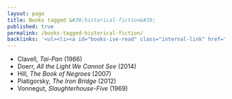 ```yaml
---
layout: page
title: Books tagged &#39;historical-fiction&#39;
published: true
permalink: /books-tagged-historical-fiction/
backlinks: '<ul><li><a id="books-ive-read" class="internal-link" href="/books-ive-read/">Books I&#39;ve read</a></li></ul>'
---
```


* Clavell, _Tai-Pan_ (1966) 
* Doerr, _All the Light We Cannot See_ (2014) 
* Hill, _The Book of Negroes_ (2007) 
* Piatigorsky, _The Iron Bridge_ (2012) 
* Vonnegut, _Slaughterhouse-Five_ (1969) 
